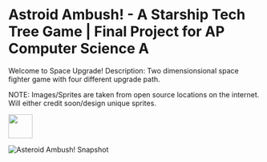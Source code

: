 # Astroid Ambush! - A Starship Tech Tree Game | Final Project for AP Computer Science A

Welcome to Space Upgrade!
Description: Two dimensionsional space fighter game with four different upgrade path.

NOTE: Images/Sprites are taken from open source locations on the internet. Will either credit soon/design unique sprites.


<img src="(https://user-images.githubusercontent.com/54038104/90344593-0c99c700-dfe9-11ea-980a-cfebb59a6a1d.PNG" width="48">

![Asteroid Ambush! Snapshot](https://user-images.githubusercontent.com/54038104/90344593-0c99c700-dfe9-11ea-980a-cfebb59a6a1d.PNG)
